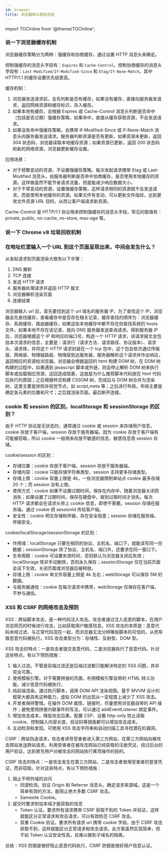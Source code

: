 ```yaml
---
id: browser
title: 浏览器相关题目总结
---
```


import TOCInline from '@theme/TOCInline';

<TOCInline toc={toc} />

### 说一下浏览器缓存机制

浏览器缓存策略分为两种：强缓存和协商缓存，通过设置 HTTP 消息头来确定。

控制强缓存的消息头字段有：`Expires` 和 `Cache-Control`。控制协商缓存的消息头字段有：`Last-Modified/If-Modified-Since` 和 `Etag/If-None-Match`。其中 HTTP/1.1 的缓存设置优先级更高。

缓存机制：

1. 浏览器发送请求前，会先判断是否有缓存，如果没有缓存，直接向服务器发请求，返回网络资源和缓存标识，存入缓存。
2. 如果本地有缓存，会根据 Expires 或 Cache-Control 消息头判断是否命中（包括是否过期）强缓存策略，如果命中，直接从缓存获取资源，不会发送请求。
3. 如果没有命中强缓存策略，会携带 If-Modified-Since 或 If-None-Match 消息头向服务器发送请求。服务器判断资源是否有更新，如果资源未更新，返回 304 状态码，浏览器读取本地缓存资源；如果资源已更新，返回 200 状态码和新的网络资源，浏览器更新缓存设置。

应用场景：

- 对于频繁变动的资源，不设置强缓存策略。每次发起请求携带 Etag 或 Last-Modified 消息头，由服务器判断是否命中协商缓存，是否使用本地缓存的资源。这样做虽然不能节省请求流量，但是能减少响应数据大小。
- 对于不常变动的资源，设置强缓存策略，这样请求相同的资源就不会发送请求，而是使用本地缓存的资源。如果文件有变动，可以更新文件指纹，达到更改文件资源 URL 目的，从而让客户端请求新资源。

Cache-Control 是 HTTP/1.1 协议用来控制强缓存的消息头字段，常见的取值有：private, public, no-cache, no-store, max-age 等。

### 说一下 Chrome v8 垃圾回收机制

### 在地址栏里输入一个 URL 到这个页面呈现出来，中间会发生什么？

从发起请求到页面渲染大致有以下步骤：

1. DNS 解析
2. TCP 连接
3. 发送 HTTP 请求
4. 服务器处理请求并返回 HTTP 报文
5. 浏览器解析渲染页面
6. 连接结束

浏览器输入 url 后，首先要找到这个 url 域名的服务器 IP，为了查找这个 IP，浏览器会先查找缓存，查看缓存中是否存在相关记录，缓存查找的顺序为：浏览器缓存、系统缓存、路由器缓存，如果这些本地缓存中都不存在则查找系统的 hosts 文件，如果本地不存在该记录，就向 DNS 服务器发送查询请求。得到服务器 IP 后，浏览器根据这个 IP 和响应的端口号，构造一个 HTTP 请求，该请求报文会包括本次请求的信息，主要是：请求行（请求方法、请求路径、协议版本）、请求头、请求体，并将这个 HTTP 请求封装在一个 tcp 包中，这个包会依次通过传输层、网络层、物理链路层、物理层到达服务器，服务器解析这个请求并作出响应，返回相应的资源给浏览器。浏览器会根据返回的 html 构建 DOM 树，在 DOM 树构建的过程中，如果遇到 javascript 脚本或外链，则会停止解析 DOM 树来执行脚本或加载相应资源，这回造成阻塞，这就是为什么推荐脚本代码放在 html 代码后执行的原因；之后根据样式构建 CSSOM 树，完成后与 DOM 树合并为渲染树，这里主要是排除非视觉节点，如 script,meta 等；之后进行布局，布局主要是确定各元素的位置和尺寸；之后就渲染页面。最后断开连接。

### cookie 和 session 的区别，localStorage 和 sessionStorage 的区别？

由于 HTTP 协议是无状态的，通常通过 cookie 或 session 来存储用户信息，cookie 存放于客户端，session 存放于服务器端。因为 cookie 存放于客户端有可能被窃取，所以 cookie 一般用来存放不敏感的信息，敏感信息用 session 存储。

cookie/session 的区别：

- 存储位置：cookie 存放于客户端，session 存放于服务器端。
- 存储内容：cookie 只能存储字符串类型，session 支持更多存储类型。
- 存储上限：cookie 容量上限是 4k，一些浏览器限制单站点 cookie 最多存储 20 个；而 session 没有上限。
- 使用方式：cookie 如果不设置过期时间，保存在内存中，随着浏览器关闭而消失；如果设置了过期时间，保存在硬盘中，直到过期时间才消失。每次 HTTP 请求都会在请求头带上 cookie 信息，即使不需要。session 存储在服务端，通过 cookie 把 sessionId 传给客户端。
- 安全性：cookie 明文存储和传输，存在安全隐患；session 存储在服务端，传输安全。

cookie/localStorage/sessionStorage 的区别：

- 作用域：localStorage 只要在相同的协议、主机名、端口下，就能读写同一份数据；sessionStorage 除了协议、主机名、端口外，还要求在同一窗口下。
- 生命周期：cookie 可设置失效时间，否则默认为浏览器关闭后失效；localStorage 除非手动删除，否则永久保存；sessionStorage 仅在当前页面会话下生效，关闭页面或浏览器后被释放。
- 存储上限：cookie 单文件容量上限是 4k 左右；webStorage 可以保存 5M 的数据。
- 与服务器通信：cookie 在每次请求中携带，webStorage 仅保存在客户端，不参与通信。

### XSS 和 CSRF 的网络攻击及预防

XSS：跨站脚本攻击，是一种代码注入攻击。攻击者通过注入恶意的脚本，在用户浏览网页的时候进行攻击，比如获取用户敏感信息。XSS 攻击的本质是：恶意代码未经过滤，与正常代码混在一起，而浏览器无法分辨哪些脚本的可信的，从而导致恶意代码被执行。XSS 攻击类型分为：存储性、反射型、DOM 型。

XSS 攻击的特点：一是攻击者提交恶意代码，二是浏览器执行了恶意代码。针对这些特点，有以下预防措施：

1. 输入过滤。不管是前端过滤还是后端过滤都只能解决特定的 XSS 问题，并非完全可靠。
2. 使用模板引擎。对于需要拼接的页面，利用模板引擎自带的 HTML 转义功能，减少恶意代码被执行。
3. 纯前端渲染。通过执行脚本，调用 DOM API 渲染视图。基于 MVVM 设计的框架大都具有这种能力，虚拟 DOM 的出现从一定程度上减少了 XSS 攻击。
4. 开发者保持警惕。在操作 DOM 属性、链接时，尽量使用浏览器自带的 API 操作；避免使用拼接内联事件的写法，可以通过 addEventListener 绑定事件。
5. 增加攻击成本，降低攻击后果。配置 CSP、设置 http-only 防止读取 cookie、控制输入内容长度、验证码等措施都可以增加攻击成本。
6. 主动检测和发现。可使用 XSS 攻击字符串和自动扫描工具寻找潜在的漏洞。

CSRF：跨站伪造请求，攻击者诱导受害者进入第三方网站，在第三方网站向被攻击网站发送跨站请求。利用受害者在被攻击网站已经获取的注册凭证，绕过后台的用户验证，达到冒充用户对被攻击的网站执行某项操作的目的。

CSRF 攻击的特点：一是攻击发生在第三方网站，二是攻击者冒用受害者的登录凭证，而非窃取。针对这些特点，有以下预防措施：

1. 阻止不明外域的访问
   - 同源检测。验证 Origin 和 Referrer 消息头，确定请求来源域。这是一个简单有效的方法，能阻止绝大多数 CSRF 攻击。
   - Samesite Cookie。
2. 提交时要求附加本域才能获取的信息
   - Token 认证。要求所有请求携带 CSRF 获取不到的 Token 并验证，这样就能区分正常请求和攻击请求，可以有效防范 CSRF 攻击。
   - 双重 Cookie 验证。要求所有请求 url 携带 cookie 字段，由于 CSRF 攻击获取不到，这样就能区分正常请求和攻击请求。此方案虽然实现简单，但不如 Token 认证安全性高，且难以做到子域名的隔离。

总结：XSS 防御是做好阻止恶意代码执行，CSRF 防御是做好用户信息认证。
